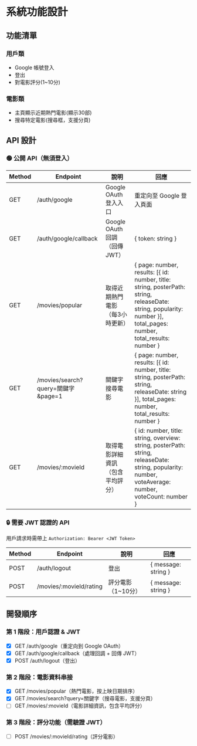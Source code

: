 # 系統功能設計

## 功能清單

### 用戶類
- Google 帳號登入
- 登出
- 對電影評分(1~10分)

### 電影類
- 主頁顯示近期熱門電影(顯示30部)
- 搜尋特定電影(搜尋框，支援分頁)

## API 設計

### 🟢 公開 API（無須登入）

| Method | Endpoint | 說明 | 回應 |
|--------|----------|------|------|
| GET | /auth/google | Google OAuth 登入入口 | 重定向至 Google 登入頁面 |
| GET | /auth/google/callback | Google OAuth 回調（回傳 JWT） | { token: string } |
| GET | /movies/popular | 取得近期熱門電影（每3小時更新） | { page: number, results: [{ id: number, title: string, posterPath: string, releaseDate: string, popularity: number }], total_pages: number, total_results: number } |
| GET | /movies/search?query=關鍵字&page=1 | 關鍵字搜尋電影 | { page: number, results: [{ id: number, title: string, posterPath: string, releaseDate: string }], total_pages: number, total_results: number } |
| GET | /movies/:movieId | 取得電影詳細資訊（包含平均評分） | { id: number, title: string, overview: string, posterPath: string, releaseDate: string, popularity: number, voteAverage: number, voteCount: number } |

### 🔒 需要 JWT 認證的 API
用戶請求時需帶上 `Authorization: Bearer <JWT Token>`

| Method | Endpoint | 說明 | 回應 |
|--------|----------|------|------|
| POST | /auth/logout | 登出 | { message: string } |
| POST | /movies/:movieId/rating | 評分電影（1~10分）| { message: string } |

## 開發順序

### 第 1 階段：用戶認證 & JWT
- [x] GET /auth/google（重定向到 Google OAuth）
- [x] GET /auth/google/callback（處理回調 + 回傳 JWT）
- [x] POST /auth/logout（登出）

### 第 2 階段：電影資料串接
- [x] GET /movies/popular（熱門電影，按上映日期排序）
- [x] GET /movies/search?query=關鍵字（搜尋電影，支援分頁）
- [ ] GET /movies/:movieId（電影詳細資訊，包含平均評分）

### 第 3 階段：評分功能（需驗證 JWT）
- [ ] POST /movies/:movieId/rating（評分電影）